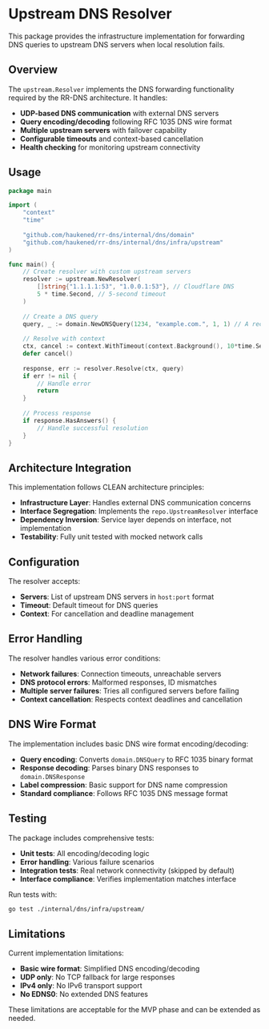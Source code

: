 # Upstream DNS Resolver

This package provides the infrastructure implementation for forwarding DNS queries to upstream DNS servers when local resolution fails.

## Overview

The `upstream.Resolver` implements the DNS forwarding functionality required by the RR-DNS architecture. It handles:

- **UDP-based DNS communication** with external DNS servers
- **Query encoding/decoding** following RFC 1035 DNS wire format
- **Multiple upstream servers** with failover capability
- **Configurable timeouts** and context-based cancellation
- **Health checking** for monitoring upstream connectivity

## Usage

```go
package main

import (
    "context"
    "time"
    
    "github.com/haukened/rr-dns/internal/dns/domain"
    "github.com/haukened/rr-dns/internal/dns/infra/upstream"
)

func main() {
    // Create resolver with custom upstream servers
    resolver := upstream.NewResolver(
        []string{"1.1.1.1:53", "1.0.0.1:53"}, // Cloudflare DNS
        5 * time.Second, // 5-second timeout
    )
    
    // Create a DNS query
    query, _ := domain.NewDNSQuery(1234, "example.com.", 1, 1) // A record query
    
    // Resolve with context
    ctx, cancel := context.WithTimeout(context.Background(), 10*time.Second)
    defer cancel()
    
    response, err := resolver.Resolve(ctx, query)
    if err != nil {
        // Handle error
        return
    }
    
    // Process response
    if response.HasAnswers() {
        // Handle successful resolution
    }
}
```

## Architecture Integration

This implementation follows CLEAN architecture principles:

- **Infrastructure Layer**: Handles external DNS communication concerns
- **Interface Segregation**: Implements the `repo.UpstreamResolver` interface
- **Dependency Inversion**: Service layer depends on interface, not implementation
- **Testability**: Fully unit tested with mocked network calls

## Configuration

The resolver accepts:

- **Servers**: List of upstream DNS servers in `host:port` format
- **Timeout**: Default timeout for DNS queries
- **Context**: For cancellation and deadline management

## Error Handling

The resolver handles various error conditions:

- **Network failures**: Connection timeouts, unreachable servers
- **DNS protocol errors**: Malformed responses, ID mismatches
- **Multiple server failures**: Tries all configured servers before failing
- **Context cancellation**: Respects context deadlines and cancellation

## DNS Wire Format

The implementation includes basic DNS wire format encoding/decoding:

- **Query encoding**: Converts `domain.DNSQuery` to RFC 1035 binary format
- **Response decoding**: Parses binary DNS responses to `domain.DNSResponse`
- **Label compression**: Basic support for DNS name compression
- **Standard compliance**: Follows RFC 1035 DNS message format

## Testing

The package includes comprehensive tests:

- **Unit tests**: All encoding/decoding logic
- **Error handling**: Various failure scenarios
- **Integration tests**: Real network connectivity (skipped by default)
- **Interface compliance**: Verifies implementation matches interface

Run tests with:
```bash
go test ./internal/dns/infra/upstream/
```

## Limitations

Current implementation limitations:

- **Basic wire format**: Simplified DNS encoding/decoding
- **UDP only**: No TCP fallback for large responses
- **IPv4 only**: No IPv6 transport support
- **No EDNS0**: No extended DNS features

These limitations are acceptable for the MVP phase and can be extended as needed.
